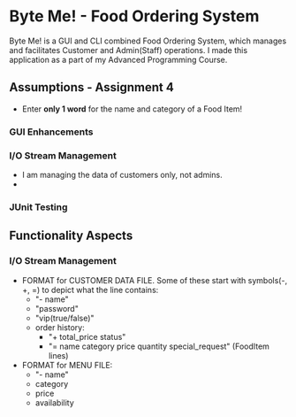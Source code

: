 # Byte Me! - Food Ordering System
Byte Me! is a GUI and CLI combined Food Ordering System, which manages and facilitates Customer and Admin(Staff) operations. I made this application as a part of my Advanced Programming Course.

## Assumptions - Assignment 4
- Enter **only 1 word** for the name and category of a Food Item!

### GUI Enhancements


### I/O Stream Management
- I am managing the data of customers only, not admins.
- 

### JUnit Testing


## Functionality Aspects
### I/O Stream Management
- FORMAT for CUSTOMER DATA FILE. Some of these start with symbols(-, +, =) to depict what the line contains:
  - "- name"
  - "password"
  - "vip(true/false)"
  - order history:
    - "+ total_price status"
    - "= name category price quantity special_request" (FoodItem lines)
- FORMAT for MENU FILE:
  - "- name"
  - category
  - price
  - availability